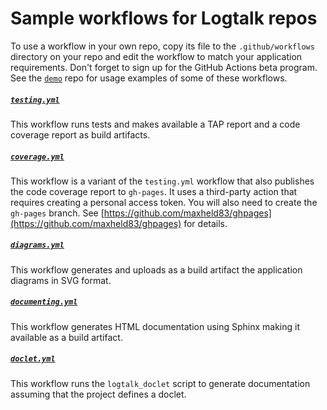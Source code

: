 # Sample workflows for Logtalk repos

To use a workflow in your own repo, copy its file to the `.github/workflows` directory on your repo and edit the workflow to match your application requirements. Don't forget to sign up for the GitHub Actions beta program. See the [`demo`](https://github.com/logtalk-actions/demo) repo for usage examples of some of these workflows.

##### [`testing.yml`](https://github.com/logtalk-actions/workflows/blob/master/testing.yml)

This workflow runs tests and makes available a TAP report and a code coverage report as build artifacts. 

##### [`coverage.yml`](https://github.com/logtalk-actions/workflows/blob/master/coverage.yml)

This workflow is a variant of the `testing.yml` workflow that also publishes the code coverage report to `gh-pages`. It uses a third-party action that requires creating a personal access token. You will also need to create the `gh-pages` branch. See [https://github.com/maxheld83/ghpages](https://github.com/maxheld83/ghpages) for details.

##### [`diagrams.yml`](https://github.com/logtalk-actions/workflows/blob/master/diagrams.yml)

This workflow generates and uploads as a build artifact the application diagrams in SVG format.

##### [`documenting.yml`](https://github.com/logtalk-actions/workflows/blob/master/documenting.yml)

This workflow generates HTML documentation using Sphinx making it available as a build artifact.

##### [`doclet.yml`](https://github.com/logtalk-actions/workflows/blob/master/doclet.yml)

This workflow runs the `logtalk_doclet` script to generate documentation assuming that the project defines a doclet.
